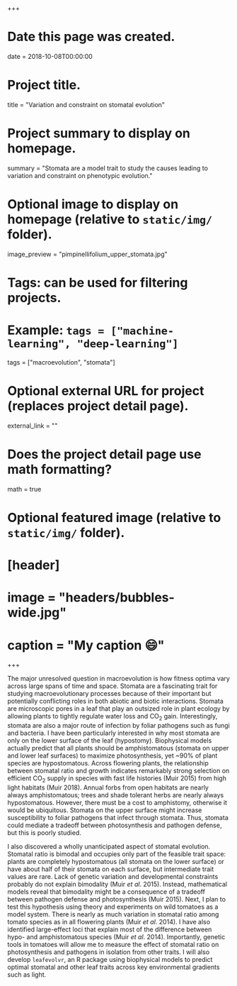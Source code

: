 +++
# Date this page was created.
date = 2018-10-08T00:00:00

# Project title.
title = "Variation and constraint on stomatal evolution"

# Project summary to display on homepage.
summary = "Stomata are a model trait to study the causes leading to variation and constraint on phenotypic evolution."

# Optional image to display on homepage (relative to `static/img/` folder).
image_preview = "pimpinellifolium_upper_stomata.jpg"

# Tags: can be used for filtering projects.
# Example: `tags = ["machine-learning", "deep-learning"]`
tags = ["macroevolution", "stomata"]

# Optional external URL for project (replaces project detail page).
external_link = ""

# Does the project detail page use math formatting?
math = true

# Optional featured image (relative to `static/img/` folder).
# [header]
# image = "headers/bubbles-wide.jpg"
# caption = "My caption :smile:"

+++

The major unresolved question in macroevolution is how fitness optima vary across large spans of time and space. Stomata are a fascinating trait for studying macroevolutionary processes because of their important but potentially conflicting roles in both abiotic and biotic interactions. Stomata are microscopic pores in a leaf that play an outsized role in plant ecology by allowing plants to tightly regulate water loss and CO$_2$ gain. Interestingly, stomata are also a major route of infection by foliar pathogens such as fungi and bacteria. I have been particularly interested in why most stomata are only on the lower surface of the leaf (hypostomy). Biophysical models actually predict that all plants should be amphistomatous (stomata on upper and lower leaf surfaces) to maximize photosynthesis, yet ~90% of plant species are hypostomatous. Across flowering plants, the relationship between stomatal ratio and growth indicates remarkably strong selection on efficient CO$_2$ supply in species with fast life histories (Muir 2015) from high light habitats (Muir 2018). Annual forbs from open habitats are nearly always amphistomatous; trees and shade tolerant herbs are nearly always hypostomatous. However, there must be a cost to amphistomy, otherwise it would be ubiquitous. Stomata on the upper surface might increase susceptibility to foliar pathogens that infect through stomata. Thus, stomata could mediate a tradeoff between photosynthesis and pathogen defense, but this is poorly studied.

I also discovered a wholly unanticipated aspect of stomatal evolution. Stomatal ratio is bimodal and occupies only part of the feasible trait space: plants are completely hypostomatous (all stomata on the lower surface) or have about half of their stomata on each surface, but intermediate trait values are rare. Lack of genetic variation and developmental constraints probably do not explain bimodality (Muir *et al*. 2015). Instead, mathematical models reveal that bimodality might be a consequence of a tradeoff between pathogen defense and photosynthesis (Muir 2015). Next, I plan to test this hypothesis using theory and experiments on wild tomatoes as a model system. There is nearly as much variation in stomatal ratio among tomato species as in all flowering plants (Muir *et al*. 2014). I have also identified large-effect loci that explain most of the difference between hypo- and amphistomatous species (Muir *et al*. 2014). Importantly, genetic tools in tomatoes will allow me to measure the effect of stomatal ratio on photosynthesis and pathogens in isolation from other traits. I will also develop `leafevolvr`, an R package using biophysical models to predict optimal stomatal and other leaf traits across key environmental gradients such as light.
